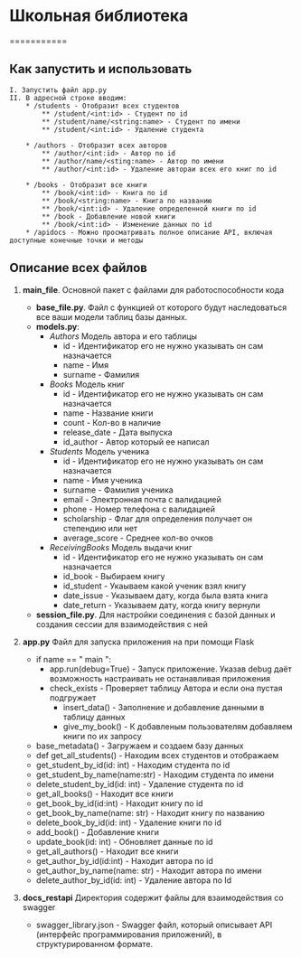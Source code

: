 # Школьная библиотека
===========
## Как запустить и использовать
    I. Запустить файл app.py
    II. В адресной строке вводим:
        * /students - Отобразит всех студентов
            ** /student/<int:id> - Студент по id
            ** /student/name/<string:name> - Студент по имени
            ** /student/<int:id> - Удаление студента 

        * /authors - Отобразит всех авторов
            ** /author/<int:id> - Автор по id
            ** /author/name/<sting:name> - Автор по имени
            ** /author/<int:id> - Удаление автораи всех его книг по id

        * /books - Отобразит все книги
            ** /book/<int:id> - Книга по id
            ** /book/<string:name> - Книга по названию
            ** /book/<int:id> - Удаление определенной книги по id
            ** /book - Добавление новой книги
            ** /book/<int:id> - Изменение данных по id
        * /apidocs - Можно просматривать полное описание API, включая доступные конечные точки и методы
        
## Описание всех файлов
1. **main_file**. Основной пакет с файлами для работоспособности кода
   * **base_file.py**. Файл с функцией от которого будут наследоваться все ваши модели таблиц базы данных.
   * **models.py**:
     - *Authors* Модель автора и его таблицы
         + id - Идентификатор его не нужно указывать он сам назначается
         + name - Имя 
         + surname - Фамилия
     - *Books* Модель книг
         + id - Идентификатор его не нужно указывать он сам назначается
         + name - Название книги
         + count - Кол-во в наличие
         + release_date - Дата выпуска
         + id_author - Автор который ее написал
     - *Students* Модель ученика
         + id - Идентификатор его не нужно указывать он сам назначается
         + name - Имя ученика
         + surname - Фамилия ученика
         + email - Электронная почта с валидацией
         + phone - Номер телефона с валидацией
         + scholarship - Флаг для определения получает он степендию или нет
         + average_score - Среднее кол-во очков
     - *ReceivingBooks* Модель выдачи книг
         + id - Идентификатор его не нужно указывать он сам назначается
         + id_book - Выбираем книгу
         + id_student - Укаываем какой ученик взял книгу
         + date_issue - Указываем дату, когда была взята книга
         + date_return - Указываем дату, когда книгу вернули
   * **session_file.py**. Для настройки соединения с базой данных и создания сессии для взаимодействия с ней

2. **app.py** Файл для запуска приложения на при помощи Flask
    * if name == " main ":
        - app.run(debug=True) - Запуск приложение. Указав debug даёт возможность настраивать не останавливая приложения
        - check_exists - Проверяет таблицу Автора и если она пустая подгружает
            + insert_data() - Заполнение и добавление данными в таблицу данных
            + give_my_book() - К добавленым пользователям добавляем книги по их запросу
    * base_metadata() - Загружаем и создаем базу данных
    * def get_all_students() - Находим всех студентов и отображаем
    * get_student_by_id(id: int) - Находим студента по id
    * get_student_by_name(name:str) - Находим студента по имени
    * delete_student_by_id(id: int) - Удаление студента по id
    * get_all_books() - Находит все книги
    * get_book_by_id(id:int) - Находит книгу по id
    * get_book_by_name(name: str) - Находит книгу по названию
    * delete_book_by_id(id: int) - Удаление книги по id
    * add_book() - Добавление книги
    * update_book(id: int) - Обновляет данные по id
    * get_all_authors() - Находит все книги
    * get_author_by_id(id:int) - Находит автора по id
    * get_author_by_name(name: str) - Находит автора по имени
    * delete_author_by_id(id: int) - Удаление автора по Id

3. **docs_restapi** Директория содержит файлы для взаимодействия со swagger
    * swagger_library.json - Swagger файл, который описывает API (интерфейс программирования приложений), в структурированном формате.
